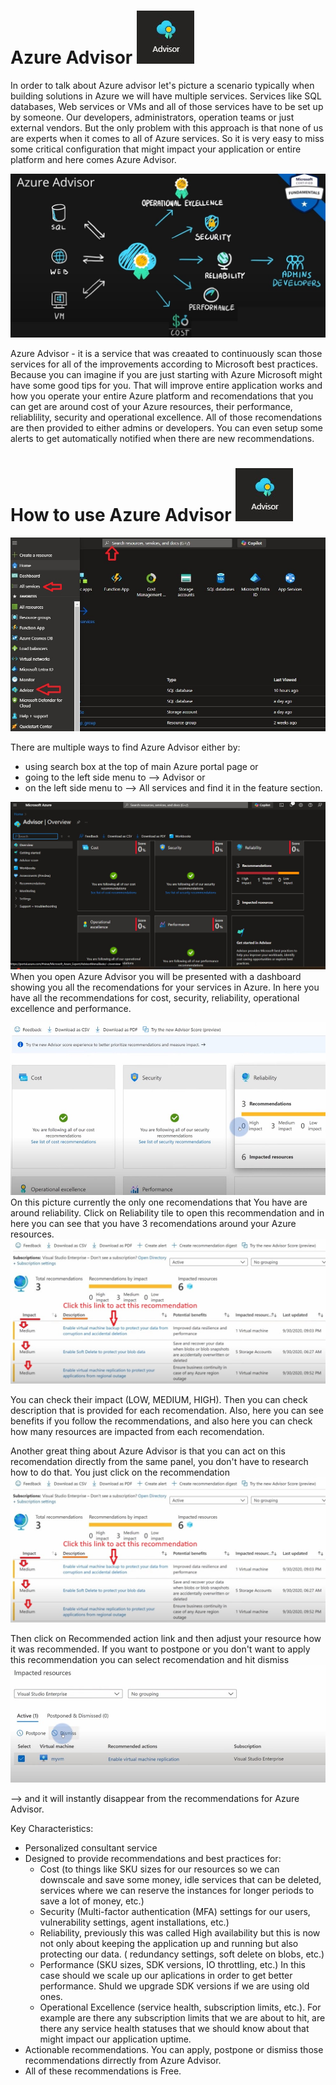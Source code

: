 # Azure Advisor ![logo26](https://github.com/Julian22222/Clouds/blob/main/Azure/logo/logo26.jpg)

In order to talk about Azure advisor let's picture a scenario typically when building solutions in Azure we will have multiple services. Services like SQL databases, Web services or VMs and all of those services have to be set up by someone. Our developers, administrators, operation teams or just external vendors. But the only problem with this approach is that none of us are experts when it comes to all of Azure services. So it is very easy to miss some critical configuration that might impact your application or entire platform and here comes Azure Advisor.

![pic107](https://github.com/Julian22222/Clouds/blob/main/Azure/IMG/pic107.jpg)

Azure Advisor - it is a service that was creaated to continuously scan those services for all of the improvements according to Microsoft best practices. Because you can imagine if you are just starting with Azure Microsoft might have some good tips for you. That will improve entire application works and how you operate your entire Azure platform and recomendations that you can get are around cost of your Azure resources, their performance, reliablility, security and operational excellence. All of those recomendations are then provided to either admins or developers. You can even setup some alerts to get automatically notified when there are new recommendations.

# How to use Azure Advisor ![logo26](https://github.com/Julian22222/Clouds/blob/main/Azure/logo/logo26.jpg)

![pic108](https://github.com/Julian22222/Clouds/blob/main/Azure/IMG/pic108.jpg)

There are multiple ways to find Azure Advisor either by:

- using search box at the top of main Azure portal page or
- going to the left side menu to --> Advisor or
- on the left side menu to --> All services and find it in the feature section.

![pic109](https://github.com/Julian22222/Clouds/blob/main/Azure/IMG/pic109.jpg)
When you open Azure Advisor you will be presented with a dashboard showing you all the recomendations for your services in Azure. In here you have all the recommendations for cost, security, reliability, operational excellence and performance.

![pic110](https://github.com/Julian22222/Clouds/blob/main/Azure/IMG/pic110.jpg)
On this picture currently the only one recomendations that You have are around reliability. Click on Reliability tile to open this recommendation and in here you can see that you have 3 recomendations around your Azure resources.
![pic111](https://github.com/Julian22222/Clouds/blob/main/Azure/IMG/pic111.jpg)

You can check their impact (LOW, MEDIUM, HIGH). Then you can check description that is provided for each recomendation. Also, here you can see benefits if you follow the recommendations, and also here you can check how many resources are impacted from each recomendation.

Another great thing about Azure Advisor is that you can act on this recomendation directly from the same panel, you don't have to research how to do that. You just click on the recommendation
![pic111](https://github.com/Julian22222/Clouds/blob/main/Azure/IMG/pic111.jpg)

Then click on Recommended action link and then adjust your resource how it was recommended.
If you want to postpone or you don't want to apply this recommendation you can select recomendation and hit dismiss
![pic112](https://github.com/Julian22222/Clouds/blob/main/Azure/IMG/pic112.jpg)

--> and it will instantly disappear from the recommendations for Azure Advisor.

Key Characteristics:

- Personalized consultant service
- Designed to provide recommendations and best practices for:
  - Cost (to things like SKU sizes for our resources so we can downscale and save some money, idle services that can be deleted, services where we can reserve the instances for longer periods to save a lot of money, etc.)
  - Security (Multi-factor authentication (MFA) settings for our users, vulnerability settings, agent installations, etc.)
  - Reliability, previously this was called High availability but this is now not only about keeping the application up and running but also protecting our data. ( redundancy settings, soft delete on blobs, etc.)
  - Performance (SKU sizes, SDK versions, IO throttling, etc.) In this case should we scale up our aplications in order to get better performance. Shuld we upgrade SDK versions if we are using old ones.
  - Operational Excellence (service health, subscription limits, etc.). For example are there any subscription limits that we are about to hit, are there any service health statuses that we should know about that might impact our application uptime.
- Actionable recommendations. You can apply, postpone or dismiss those recommendations dirrectly from Azure Advisor.
- All of these recommendations is Free.

